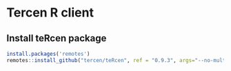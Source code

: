 # Tercen R client

## Install teRcen package
 
```R
install.packages('remotes')
remotes::install_github("tercen/teRcen", ref = "0.9.3", args="--no-multiarch")
```